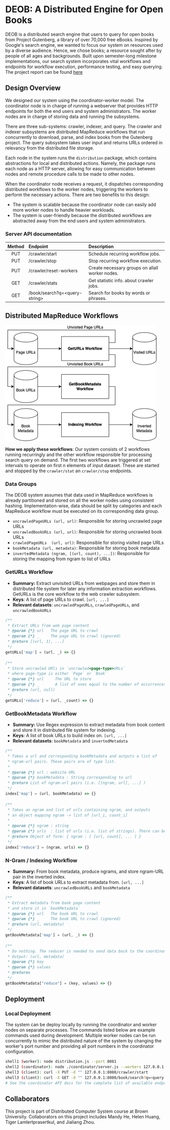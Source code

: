 # DEOB: A Distributed Engine for Open Books
DEOB is a distributed search engine that users to query for open books from Project Gutenberg, a library of over 70,000 free eBooks. Inspired by Google's search engine, we wanted to focus our system on resources used by a diverse audience. Hence, we chose books; a resource sought after by people of all ages and backgrounds. Built upon semester-long milestone implementations, our search system incorporates vital workflows and endpoints for workflow execution, performance testing, and easy querying. The project report can be found [here](./final-report.pdf)

## Design Overview
We designed our system using the coordinator-worker model. The coordinator node is in charge of running a webserver that provides HTTP endpoints for both the end users and system administrators. The worker nodes are in charge of storing data and running the subsystems.

There are three sub-systems: crawler, indexer, and query. The crawler and indexer subsystems are distributed MapReduce workflows that run concurrently to download, parse, and index books from the Gutenberg project. The query subsystem takes user input and returns URLs ordered in relevancy from the distributed file storage.

Each node in the system runs the `distribution` package, which contains abstractions for local and distributed actions. Namely, the package runs each node as a HTTP server, allowing for easy communication between nodes and remote procedure calls to be made to other nodes. 

When the coordinator node receives a request, it dispatches corresponding distributed workflows to the worker nodes, triggering the workers to perform the necessary actions. There are two benefits to this design: 
* The system is scalable because the coordinator node can easily add more worker nodes to handle heavier workloads.
* The system is user-friendly because the distributed workflows are abstracted away from the end users and system administrators.

### Server API documentation
Method | Endpoint                      | Description                               |
:----: | :---------------------------- | :---------------------------------------- |
| PUT  | /crawler/start                | Schedule recurring workflow jobs.         |
| PUT  | /crawler/stop                 | Stop recurring workflow execution.        |
| PUT  | /crawler/reset-workers        | Create necessary groups on allall worker nodes. |
| GET  | /crawler/stats                | Get statistic info. about crawler jobs.   |
| GET  | /book/search?q=\<query-string\> | Search for books by words or phrases.   |


## Distributed MapReduce Workflows
![Workflow diagram](/figures/workflows.png)

**How we apply these workflows**: Our system consists of 2 workflows running recurringly and the other workflow responsible for processing search query on demand. The first two workflows are triggered at set intervals to operate on first $n$ elements of input dataset. These are started and stopped by the `crawler/stat` an `crawler/stop` endpoints.

### Data Groups
The DEOB system assumes that data used in MapReduce workflows is already partitioned and stored on all the worker nodes using consistent hashing. Implementation-wise, data should be split by categories and each MapReduce workflow must be executed on its corresponding data group.
* `uncrawledPageURLs (url, url)`: Responsible for storing uncrawled page URLs
* `uncrawledBookURLs (url, url)`: Responsible for storing uncrawled book URLs
* `crawledPageURLs  (url, url)`: Responsible for storing visited page URLs
* `bookMetadata (url, metadata)`: Responsible for storing book metadata
* `invertedMetadata (ngram, [(url, count), ...])`: Responsible for storing the mapping from ngram to list of URLs

### GetURLs Workflow
- **Summary:** Extract unvisited URLs from webpages and store them in distributed file system for later any information extraction workflows. GetURLs is the core workflow to the web crawler subsystem.
- **Keys**: A list of page URLs to crawl. `[url, ...]`
- **Relevant datasets**: `uncrawledPageURLs`, `crawledPageURLs`, and `uncrawledBookURLs`
```js
/**
 * Extract URLs from web page content
 * @param {*} url   The page URL to crawl
 * @param {*} _     The page URL to crawl (ignored)
 * @return [(url, 1), ...]
 */
getURLs['map'] = (url, _) => {}

/**
 * Store uncrawled URls in `uncrawled<page-type>URLs`
 * where page-type is either `Page` or `Book`
 * @param {*} url     The URL to store
 * @param {*} _       A list of ones equal to the number of occurrences (ignored)
 * @return (url, null)
 */
getURLs['reduce'] = (url, _count) => {}
```

### GetBookMetadata Workflow
- **Summary:** Use Regex expression to extract metadata from book content and store it in distributed file system for indexing.
- **Keys**: A list of book URLs to build index on. `[url, ...]`
- **Relevant datasets**: `bookMetadata` and `invertedMetadata`
```js
/**
 * Takes a url and corresponding bookMetadata and outputs a list of
 * ngram-url pairs. These pairs are of type list.
 *
 * @param {*} url : website URL
 * @param {*} bookMetadata : String corresponding to url
 * @return List of ngram-url pairs (i.e. [[ngram, url], ...] )
 */
index['map'] = (url, bookMetadata) => {}

/**
 * Takes an ngram and list of urls containing ngram, and outputs
 * an object mapping ngram -> list of [url_i, count_i]
 *
 * @param {*} ngram : string
 * @param {*} urls  : list of urls (i.e. list of strings). There can be duplicate urls.
 * @return Object of form: { ngram : [ [url, count], ... ] }
 */
index['reduce'] = (ngram, urls) => {}
```

### N-Gram / Indexing Workflow
- **Summary:** From book metadata, produce ngrams, and store ngram-URL pair in the inverted index.
- **Keys**: A list of book URLs to extract metadata from. `[url, ...]`
- **Relevant datasets**: `uncrawledBookURLs` and `bookMetadata`
```js
/**
 * Extract metadata from book page content
 * and store it in `bookMetadata`
 * @param {*} url   The book URL to crawl
 * @param {*} _     The book URL to crawl (ignored)
 * @return (url, metadata)
 */
getBookMetadata['map'] = (url, _) => {}

/**
 * Do nothing. The reducer is needed to send data back to the coordinator.
 * Output: (url, metadata)
 * @param {*} key
 * @param {*} values
 * @returns
 */
getBookMetadata["reduce"] = (key, values) => {}
```

## Deployment
### Local Deployment
The system can be deploy locally by running the coordinator and worker nodes on separate processes. The commands listed below are example commands used during development. Multiple worker nodes can be run concurrently to mimic the distributed nature of the system by changing the worker's port number and providing all port numbers in the coordinator configuration.

```bash
shell1 (worker): node distribution.js --port 8081
shell2 (coordinator): node ./coordinator/server.js --workers 127.0.0.1 --workerPorts 8081
shell3 (client): curl -X PUT -d "" 127.0.0.1:8080/crawler/start
shell3 (client): curl -X GET -d "" 127.0.0.1:8080/book/search?q=<query-string>
# See the coordinator API docs for the complete list of available endpoints
```

## Collaborators
This project is part of Distributed Computer System course at Brown University. Collaborators on this project includes Mandy He, Helen Huang, Tiger Lamlertprasertkul, and Jialiang Zhou.
